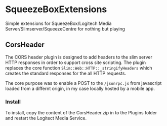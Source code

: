 # SqueezeBoxExtensions
Simple extensions for SqueezeBox/Logitech Media Server/Slimserver/SqueezeCentre for nothing but playing 

## CorsHeader
The CORS header plugin is designed to add headers to the slim server HTTP responses in order to support cross site scripting.  The plugin replaces the core function `Slim::Web::HTTP::_stringifyHeaders` which creates the standard responses for the all HTTP requests. 

The core purpose was to enable a POST to the `/jsonrpc.js` from javascript loaded from a differnt origin, in my case locally hosted by a mobile app.   

### Install
To install, copy the content of the CorsHeader.zip in to the Plugins folder and restart the Logitect Media Service.
